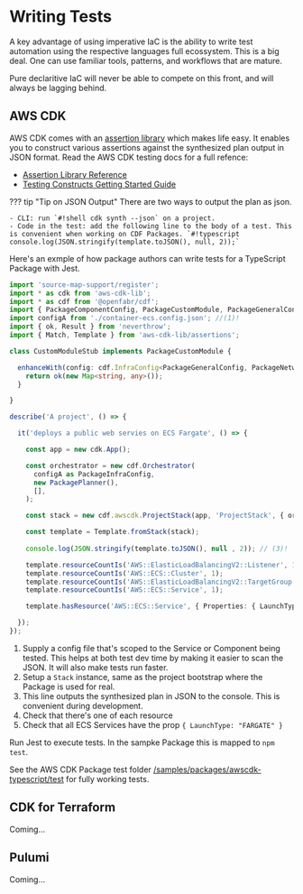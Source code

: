 # Writing Tests

A key advantage of using imperative IaC is the ability to write test automation using the respective languages full ecossystem. This is a big deal. One can use familiar tools, patterns, and workflows that are mature.

Pure declaritive IaC will never be able to compete on this front, and will always be lagging behind.

## AWS CDK

AWS CDK comes with an [assertion library](https://docs.aws.amazon.com/cdk/api/v2/docs/aws-cdk-lib.assertions-readme.html) which makes life easy. It enables you to construct various assertions against the synthesized plan output in JSON format. Read the AWS CDK testing docs for a full refence:

- [Assertion Library Reference](https://docs.aws.amazon.com/cdk/api/v2/docs/aws-cdk-lib.assertions-readme.html)
- [Testing Constructs Getting Started Guide](https://docs.aws.amazon.com/cdk/v2/guide/testing.html)

??? tip "Tip on JSON Output"
    There are two ways to output the plan as json.

    - CLI: run `#!shell cdk synth --json` on a project.
    - Code in the test: add the following line to the body of a test. This is convenient when working on CDF Packages. `#!typescript console.log(JSON.stringify(template.toJSON(), null, 2));`

Here's an exmple of how package authors can write tests for a TypeScript Package with Jest.

```typescript title="service-container-ecs.test.ts" linenums="1"
import 'source-map-support/register';
import * as cdk from 'aws-cdk-lib';
import * as cdf from '@openfabr/cdf';
import { PackageComponentConfig, PackageCustomModule, PackageGeneralConfig, PackageInfraConfig, PackageInfraPlanConstructs, PackageNetworkConfig, PackagePlanner, PackageRelationConfig, PackageServiceConfig } from '../src/package-config';
import configA from './container-ecs.config.json'; //(1)!
import { ok, Result } from 'neverthrow';
import { Match, Template } from 'aws-cdk-lib/assertions';

class CustomModuleStub implements PackageCustomModule {

  enhanceWith(config: cdf.InfraConfig<PackageGeneralConfig, PackageNetworkConfig, PackageComponentConfig, PackageServiceConfig, PackageRelationConfig>, result: cdf.InfraPlan<PackageInfraPlanConstructs>, scope: any): Result<cdf.InfraPlanOutputs, cdf.PlanError> {
    return ok(new Map<string, any>());
  }

}

describe('A project', () => {

  it('deploys a public web servies on ECS Fargate', () => {

    const app = new cdk.App();

    const orchestrator = new cdf.Orchestrator( 
      configA as PackageInfraConfig,
      new PackagePlanner(),
      [],
    );

    const stack = new cdf.awscdk.ProjectStack(app, 'ProjectStack', { orchestrator }); //(2)!

    const template = Template.fromStack(stack);
    
    console.log(JSON.stringify(template.toJSON(), null , 2)); // (3)!

    template.resourceCountIs('AWS::ElasticLoadBalancingV2::Listener', 1); // (4)!
    template.resourceCountIs('AWS::ECS::Cluster', 1);
    template.resourceCountIs('AWS::ElasticLoadBalancingV2::TargetGroup', 1);
    template.resourceCountIs('AWS::ECS::Service', 1);

    template.hasResource('AWS::ECS::Service', { Properties: { LaunchType: "FARGATE" } }); // (5)!

  });
});

```

1. Supply a config file that's scoped to the Service or Component being tested. This helps at both test dev time by making it easier to scan the JSON. It will also make tests run faster.
2. Setup a `Stack` instance, same as the project bootstrap where the Package is used for real.
3. This line outputs the synthesized plan in JSON to the console. This is convenient during development.
4. Check that there's one of each resource
5. Check that all ECS Services have the prop `{ LaunchType: "FARGATE" }`

Run Jest to execute tests. In the sampke Package this is mapped to `npm test`.

See the AWS CDK Package test folder [/samples/packages/awscdk-typescript/test](../../samples/packages/awscdk-typescript/test) for fully working tests.

## CDK for Terraform

Coming...

## Pulumi

Coming...


